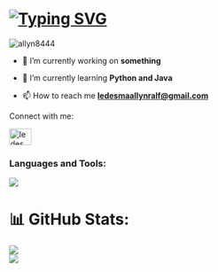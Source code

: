 <h1><a href="https://git.io/typing-svg"><img src="https://readme-typing-svg.demolab.com?font=Fira+Code&size=30&pause=1000&color=41DFCD&width=450&height=60&lines=Hi+%F0%9F%91%8B%2C+I'm+Allyn!;Everyday+we+learn.;+Autodidact+%F0%9F%A7%91%F0%9F%8F%BB%E2%80%8D%F0%9F%92%BB;I+only+code+for+fun!+%F0%9F%92%BB" alt="Typing SVG" /></a></h1>

<p align="left"> <img src="https://komarev.com/ghpvc/?username=allyn8444&label=Profile%20views&color=0e75b6&style=flat" alt="allyn8444" /> </p>

- 🔭 I’m currently working on **something**

- 🌱 I’m currently learning **Python and Java**

- 📫 How to reach me **ledesmaallynralf@gmail.com**

<p align="left">Connect with me:</p>
<p align="left">
<a href="https://linkedin.com/in/ledesmaar" target="_blank"><img align="center" src="https://raw.githubusercontent.com/rahuldkjain/github-profile-readme-generator/master/src/images/icons/Social/linked-in-alt.svg" alt="ledesmaar" height="30" width="40" /></a>
</p>

<h3 align="left">Languages and Tools:</h3>

<p align="left">
  <a href="https://skillicons.dev">
    <img src="https://skillicons.dev/icons?i=git,html,css,js,ts,python,bootstrap,tailwind,react,nextjs" />
  </a>
</p>


# 📊 GitHub Stats:
![](https://github-readme-stats.vercel.app/api/top-langs/?username=allyn8444&theme=tokyonight&hide_border=false&include_all_commits=false&count_private=false&layout=compact)<br/>
![](https://github-readme-stats.vercel.app/api?username=allyn8444&theme=tokyonight&hide_border=false&include_all_commits=false&count_private=false)<br/>

